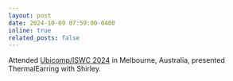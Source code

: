 ```yaml
---
layout: post
date: 2024-10-09 07:59:00-0400
inline: true
related_posts: false
---
```


Attended [Ubicomp/ISWC 2024](https://www.ubicomp.org/ubicomp-iswc-2024/) in Melbourne, Australia, presented ThermalEarring with Shirley.
